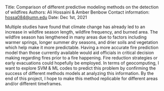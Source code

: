 Title: Comparison of different predictive modeling methods on the detection of wildfires
Authors: Ali Hossaini & Amber Benbow
Contact information: hossa084@umn.edu
Date: Dec 1st, 2021

Multiple studies have found that climate change has already led to an increase in wildfire season length, wildfire frequency, and burned area. The wildfire season has lengthened in many areas due to factors including warmer springs, longer summer dry seasons, and drier soils and vegetation which help make it more predictable. Having a more accurate fire prediction model than those currently available would aid officials in critical decision making regarding fires prior to a fire happening. Fire reduction strategies or early evacuations could hopefully be employed. In terms of geocomputing, I want to explore SVM & ML codes to predict this problem by confirming the success of different methods models at analyzing this information. By the end of this project, I hope to make this method replicable for different areas and/or different timeframes.
